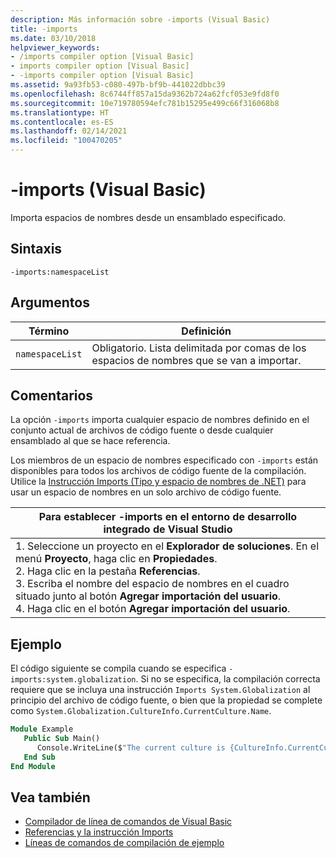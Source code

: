 ```yaml
---
description: Más información sobre -imports (Visual Basic)
title: -imports
ms.date: 03/10/2018
helpviewer_keywords:
- /imports compiler option [Visual Basic]
- imports compiler option [Visual Basic]
- -imports compiler option [Visual Basic]
ms.assetid: 9a93fb53-c080-497b-bf9b-441022dbbc39
ms.openlocfilehash: 8c6744ff857a15da9362b724a62fcf053e9fd8f0
ms.sourcegitcommit: 10e719780594efc781b15295e499c66f316068b8
ms.translationtype: HT
ms.contentlocale: es-ES
ms.lasthandoff: 02/14/2021
ms.locfileid: "100470205"
---
```

# <a name="-imports-visual-basic"></a>-imports (Visual Basic)

Importa espacios de nombres desde un ensamblado especificado.  
  
## <a name="syntax"></a>Sintaxis  
  
```console  
-imports:namespaceList  
```  
  
## <a name="arguments"></a>Argumentos  
  
|Término|Definición|  
|---|---|  
|`namespaceList`|Obligatorio. Lista delimitada por comas de los espacios de nombres que se van a importar.|  
  
## <a name="remarks"></a>Comentarios  

 La opción `-imports` importa cualquier espacio de nombres definido en el conjunto actual de archivos de código fuente o desde cualquier ensamblado al que se hace referencia.  
  
 Los miembros de un espacio de nombres especificado con `-imports` están disponibles para todos los archivos de código fuente de la compilación. Utilice la [Instrucción Imports (Tipo y espacio de nombres de .NET)](../../language-reference/statements/imports-statement-net-namespace-and-type.md) para usar un espacio de nombres en un solo archivo de código fuente.  
  
|Para establecer -imports en el entorno de desarrollo integrado de Visual Studio|  
|---|  
|1.  Seleccione un proyecto en el **Explorador de soluciones**. En el menú **Proyecto**, haga clic en **Propiedades**. <br />2.  Haga clic en la pestaña **Referencias**.<br />3.  Escriba el nombre del espacio de nombres en el cuadro situado junto al botón **Agregar importación del usuario**.<br />4.  Haga clic en el botón **Agregar importación del usuario**.|  
  
## <a name="example"></a>Ejemplo  

 El código siguiente se compila cuando se especifica `-imports:system.globalization`. Si no se especifica, la compilación correcta requiere que se incluya una instrucción `Imports System.Globalization` al principio del archivo de código fuente, o bien que la propiedad se complete como `System.Globalization.CultureInfo.CurrentCulture.Name`.

```vb
Module Example
   Public Sub Main()
      Console.WriteLine($"The current culture is {CultureInfo.CurrentCulture.Name}")
   End Sub
End Module
```

## <a name="see-also"></a>Vea también

- [Compilador de línea de comandos de Visual Basic](index.md)
- [Referencias y la instrucción Imports](../../programming-guide/program-structure/references-and-the-imports-statement.md)
- [Líneas de comandos de compilación de ejemplo](sample-compilation-command-lines.md)
